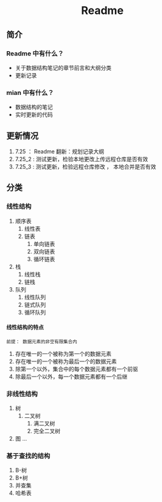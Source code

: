 # <center> Readme

## 简介

### Readme 中有什么？

- 关于数据结构笔记的章节前言和大纲分类
- 更新记录

### mian 中有什么？

- 数据结构的笔记
- 实时更新的代码

## 更新情况

1. 7.25 ： Readme 翻新：规划记录大纲
2. 7.25_2 : 测试更新，检验本地更改上传远程仓库是否有效
3. 7.25_3 : 测试更新，检验远程仓库修改 ， 本地合并是否有效

## 分类

### 线性结构

1. 顺序表
   1. 线性表
   2. 链表
      1. 单向链表
      2. 双向链表
      3. 循环链表
2. 栈
   1. 线性栈
   2. 链栈
3. 队列
   1. 线性队列
   2. 链式队列
   3. 循环队列

#### 线性结构的特点

```
前提： 数据元素的非空有限集合内
```

1. 存在唯一的一个被称为第一个的数据元素
2. 存在唯一的一个被称为最后一个的数据元素
3. 除第一个以外，集合中的每个数据元素都有一个前驱
4. 除最后一个以外，每一个数据元素都有一个后继

### 非线性结构

1. 树
   1. 二叉树
      1. 满二叉树
      2. 完全二叉树
2. 图
   ...

### 基于查找的结构

1. B-树
2. B+树
3. 并查集
4. 哈希表
